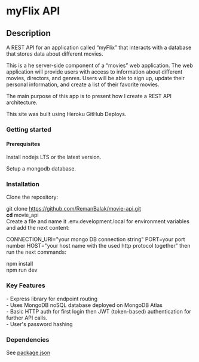 <h1> myFlix API </h1>

<h2> Description </h2>

<p> A REST API for an application called “myFlix” that interacts with a database that stores data about different movies.

This is a he server-side component of a “movies” web application. The web application will provide users with access to information about different movies, directors, and genres. Users will be able to sign up, update their personal information, and create a list of their favorite movies.

The main purpose of this app is to present how I create a REST API architecture.

This site was built using Heroku GitHub Deploys.

<h3> Getting started</h3>
 <h4> Prerequisites</h4>
Install nodejs LTS or the latest version.

Setup a mongodb database.

<h3> Installation </h3>
Clone the repository:

git clone <a target="_blank">https://github.com/RemanBalak/movie-api.git </a> <br/>
<strong> cd </strong> movie_api <br/>
Create a file and name it .env.development.local for environment variables and add the next content:

CONNECTION_URI="your mongo DB connection string"
PORT=your port number
HOST="your host name with the used http protocol together"
then run the next commands:

npm install <br/>
npm run dev


<h3> Key Features </h3>
- Express library for endpoint routing<br />
- Uses MongoDB noSQL database deployed on MongoDB Atlas<br />
- Basic HTTP auth for first login then JWT (token-based) authentication for further API calls.<br />
- User's password hashing<br />
<h3> Dependencies </h3>
See <a href="package.json" target="_blank"> package.json </a>
</p>
